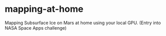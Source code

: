 # mapping-at-home
Mapping Subsurface Ice on Mars at home using your local GPU. (Entry into NASA Space Apps challenge)
